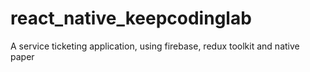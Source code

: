 # react_native_keepcodinglab
A service ticketing application, using firebase, redux toolkit and native paper
